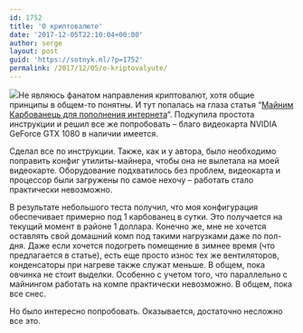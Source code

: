 ```yaml
---
id: 1752
title: 'О криптовалюте'
date: '2017-12-05T22:10:04+00:00'
author: serge
layout: post
guid: 'https://sotnyk.ml/?p=1752'
permalink: /2017/12/05/o-kriptovalyute/
---
```


[![](https://sotnyk.github.io/wp-content/uploads/2017/12/karbovanets-300x288.jpg)](https://sotnyk.github.io/wp-content/uploads/2017/12/karbovanets.jpg)Не являюсь фанатом направления криптовалют, хотя общие принципы в общем-то понятны. И тут попалась на глаза статья “[Майним Карбованець для пополнения интернета](https://itc.ua/blogs/maynim-karbovanets-dlya-popolneniya-interneta/)“. Подкупила простота инструкции и решил все же попробовать – благо видеокарта NVIDIA GeForce GTX 1080 в наличии имеется.

Сделал все по инструкции. Также, как и у автора, было необходимо поправить конфиг утилиты-майнера, чтобы она не вылетала на моей видеокарте. Оборудование подхватилось без проблем, видеокарта и процессор были загружены по самое нехочу – работать стало практически невозможно.

В результате небольшого теста получил, что моя конфигурация обеспечивает примерно под 1 карбованец в сутки. Это получается на текущий момент в районе 1 доллара. Конечно же, мне не хочется оставлять свой домашний комп под такими нагрузками даже по пол-дня. Даже если хочется подогреть помещение в зимнее время (что предлагается в статье), есть еще просто износ тех же вентиляторов, конденсаторы при нагреве также служат меньше. В общем, пока овчинка не стоит выделки. Особенно с учетом того, что параллельно с майнингом работать на компе практически невозможно. В общем, пока все снес.

Но было интересно попробовать. Оказывается, достаточно несложно все это.